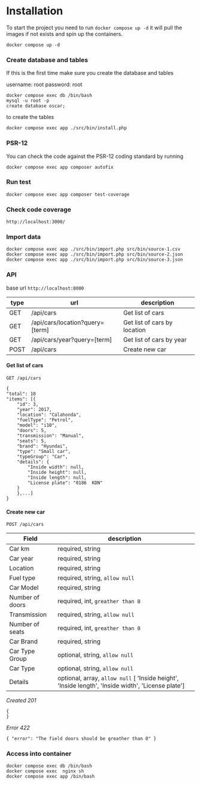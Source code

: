 # Installation

To start the project you need to run `docker compose up -d` it will pull the images if not exists and spin up the containers.

```
docker compose up -d
```

### Create database and tables

If this is the first time make sure you create the database and tables

username: root password: root
```
docker compose exec db /bin/bash
mysql -u root -p
create database oscar;
```

to create the tables
```
docker compose exec app ./src/bin/install.php
```

### PSR-12 

You can check the code against the PSR-12 coding standard by running 

```
docker compose exec app composer autofix
```

### Run test
```
docker compose exec app composer test-coverage
```

### Check code coverage
`http://localhost:3000/`


### Import data 
```
docker compose exec app ./src/bin/import.php src/bin/source-1.csv
docker compose exec app ./src/bin/import.php src/bin/source-2.json
docker compose exec app ./src/bin/import.php src/bin/source-3.json
```

### API 
base url `http://localhost:8000`

| type   | url                         |  description            |
| ------ | --------------------------- | ---------------------- |
| GET   | /api/cars             |  Get list of cars     |
| GET   | /api/cars/location?query=[term]            | Get list of cars by location    |
| GET   | /api/cars/year?query=[term]            | Get list of cars by year    |
| POST | /api/cars        | Create new car     |

#### Get list of cars

`GET /api/cars`
```
{
"total": 10
"items": [{
    "id": 3,
    "year": 2017,
    "location": "Calahonda",
    "fuelType": "Petrol",
    "model": "i10",
    "doors": 5,
    "transmission": "Manual",
    "seats": 5,
    "brand": "Hyundai",
    "type": "Small car",
    "typeGroup": "Car",
    "details": {
        "Inside width": null,
        "Inside height": null,
        "Inside length": null,
        "License plate": "0186  KDN"
    }
    },...]
}
```

#### Create new car
`POST /api/cars` 

| Field   |  description            |
| ------ | ---------------------- |
| Car km   | required, string     |
| Car year   | required, string    |
| Location | required, string     |
| Fuel type | required, string, `allow null`   |
| Car Model | required, string     |
| Number of doors | required, int, `greather than 0`     |
| Transmission | required, string, `allow null`     |
| Number of seats | required, int, `greather than 0`    |
| Car Brand | required, string     |
| Car Type Group | optional, string, `allow null`     |
| Car Type | optional, string, `allow null`     |
| Details | optional, array, `allow null`   [ 'Inside height', 'Inside length', 'Inside width', 'License plate']  |

*Created 201*
```
{
}
```
*Error 422*
```
{ "error": "The field doors should be greather than 0" }
```

### Access into container
```
docker compose exec db /bin/bash
docker compose exec  nginx sh
docker compose exec app /bin/bash
```